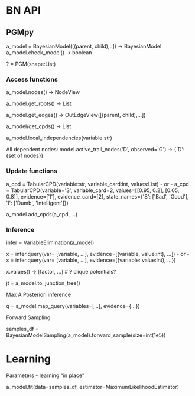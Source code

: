 # BN API

## PGMpy

a_model = BayesianModel([(parent, child),..])  -> BayesianModel
a_model.check_model() -> boolean


? = PGM(shape:List)
### Access functions 

a_model.nodes()  -> NodeView

a_model.get_roots() -> List

a_model.get_edges() -> OutEdgeView([(parent, child),...])

a_model/get_cpds() -> List

a_model.local_independencies(variable:str)

All dependent nodes:
model.active_trail_nodes('D', observed='G')  -> {'D': {set of nodes}}

### Update functions

a_cpd = TabularCPD(variable:str, variable_card:int, values:List)
        - or -
a_cpd = TabularCPD(variable='S', variable_card=2,
                      values=[[0.95, 0.2],
                              [0.05, 0.8]],
                      evidence=['I'],
                      evidence_card=[2],
                      state_names={'S': ['Bad', 'Good'],
                                   'I': ['Dumb', 'Intelligent']})

a_model.add_cpds(a_cpd, ...)

###  Inference

infer = VariableElimination(a_model)

x = infer.query(var= [variable, ...], evidence=[(variable, value:int), ...])
    - or -
x = infer.query(var= [variable, ...], evidence=[{variable: value:int), ...})

x.values() -> [factor, ...]  # ? clique potentials? 

jt = a_model.to_junction_tree()

Max A Posteriori inference

q = a_model.map_query(variables=[...], evidence={...})

Forward Sampling

samples_df = BayesianModelSampling(a_model).forward_sample(size=int(1e5))

# Learning

Parameters - learning "in place"

a_model.fit(data=samples_df, estimator=MaximumLikelihoodEstimator)